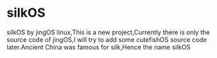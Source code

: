# silkOS
silkOS by jingOS linux,This is a new project,Currently there is only the source code of jingOS,I will try to add some cutefishOS source code later.Ancient China was famous for silk,Hence the name silkOS
